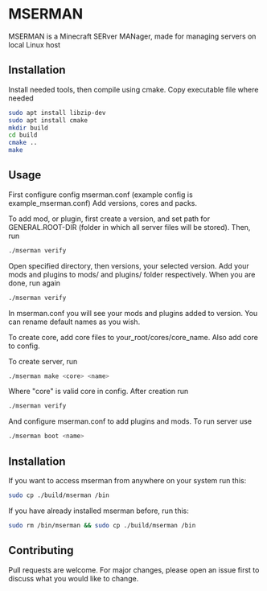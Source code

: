 # MSERMAN
MSERMAN is a Minecraft SERver MANager, made for managing servers on local Linux host
## Installation
Install needed tools, then compile using cmake. Copy executable file where needed
```bash
sudo apt install libzip-dev
sudo apt install cmake
mkdir build
cd build
cmake ..
make
```
## Usage
First configure config mserman.conf (example config is example_mserman.conf)
Add versions, cores and packs.

To add mod, or plugin, first create a version, and set path for GENERAL.ROOT-DIR (folder in which all server files will be stored).
Then, run
```bash
./mserman verify
```
Open specified directory, then versions, your selected version.
Add your mods and plugins to mods/ and plugins/ folder respectively.
When you are done, run again
```bash
./mserman verify
```
In mserman.conf you will see your mods and plugins added to version. You can rename default names as you wish.

To create core, add core files to your_root/cores/core_name. Also add core to config.

To create server, run
```bash
./mserman make <core> <name>
```
Where "core" is valid core in config.
After creation run
```bash
./mserman verify
```
And configure mserman.conf to add plugins and mods. To run server use
```bash
./mserman boot <name>
```
## Installation
If you want to access mserman from anywhere on your system run this:
```bash
sudo cp ./build/mserman /bin
```
If you have already installed mserman before, run this:
```bash
sudo rm /bin/mserman && sudo cp ./build/mserman /bin
```
## Contributing
Pull requests are welcome. For major changes, please open an issue first
to discuss what you would like to change.